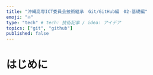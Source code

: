 ```yaml
---
title: "沖縄高専ICT委員会技術継承　Git/GitHub編　02-基礎編"
emoji: "🔥"
type: "tech" # tech: 技術記事 / idea: アイデア
topics: ["git", "github"]
published: false
---
```

# はじめに